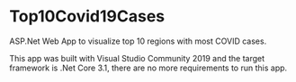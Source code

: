 # Top10Covid19Cases
ASP.Net Web App to visualize top 10 regions with most COVID cases.

This app was built with Visual Studio Community 2019 and the target framework is .Net Core 3.1, there are no more requirements to run this app.
